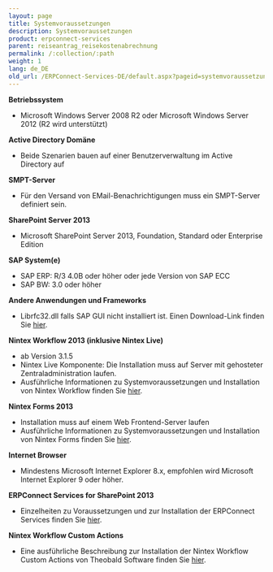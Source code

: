 ```yaml
---
layout: page
title: Systemvoraussetzungen
description: Systemvoraussetzungen
product: erpconnect-services
parent: reiseantrag_reisekostenabrechnung
permalink: /:collection/:path
weight: 1
lang: de_DE
old_url: /ERPConnect-Services-DE/default.aspx?pageid=systemvoraussetzungen1
---
```


**Betriebssystem**

- Microsoft Windows Server 2008 R2 oder Microsoft Windows Server 2012
(R2 wird unterstützt)

**Active Directory Domäne**

- Beide Szenarien bauen auf einer Benutzerverwaltung im Active Directory auf

**SMPT-Server**

- Für den Versand von EMail-Benachrichtigungen muss ein SMPT-Server definiert sein.

**SharePoint Server 2013**

- Microsoft SharePoint Server 2013, Foundation, Standard oder Enterprise Edition

**SAP System(e)**

- SAP ERP: R/3 4.0B oder höher oder jede Version von SAP ECC
- SAP BW: 3.0 oder höher

**Andere Anwendungen und Frameworks**

- Librfc32.dll falls SAP GUI nicht installiert ist. Einen Download-Link finden Sie [hier](https://my.theobald-software.com/index.php?/Knowledgebase/Article/View/54/9/useful-links).

**Nintex Workflow 2013 (inklusive Nintex Live)** 

- ab Version 3.1.5
- Nintex Live Komponente: Die Installation muss auf Server mit gehosteter Zentraladministration laufen. 
- Ausführliche Informationen zu Systemvoraussetzungen und Installation von Nintex Workflow finden Sie [hier](https://community.nintex.com/docs/DOC-1373).

**Nintex Forms 2013**

- Installation muss auf einem Web Frontend-Server laufen
- Ausführliche Informationen zu Systemvoraussetzungen und Installation von Nintex Forms finden Sie [hier](https://community.nintex.com/docs/DOC-1373).

**Internet Browser**
- Mindestens Microsoft Internet Explorer 8.x, empfohlen wird Microsoft Internet Explorer 9 oder höher. 

**ERPConnect Services for SharePoint 2013**

- Einzelheiten zu Voraussetzungen und zur Installation der ERPConnect Services finden Sie [hier](../../../../ecs-de/ecs-voraussetzungen). 

**Nintex Workflow Custom Actions** 

- Eine ausführliche Beschreibung zur Installation der Nintex Workflow Custom Actions von Theobald Software finden Sie [hier](../../nw-custom-actions/nintex-action-installation).  